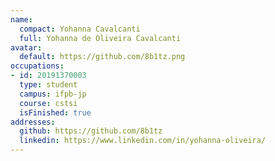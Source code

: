 ```yaml
---
name:
  compact: Yohanna Cavalcanti
  full: Yohanna de Oliveira Cavalcanti
avatar:
  default: https://github.com/8b1tz.png
occupations:
- id: 20191370003
  type: student
  campus: ifpb-jp
  course: cstsi
  isFinished: true
addresses:
  github: https://github.com/8b1tz
  linkedin: https://www.linkedin.com/in/yohanna-oliveira/
---
```

